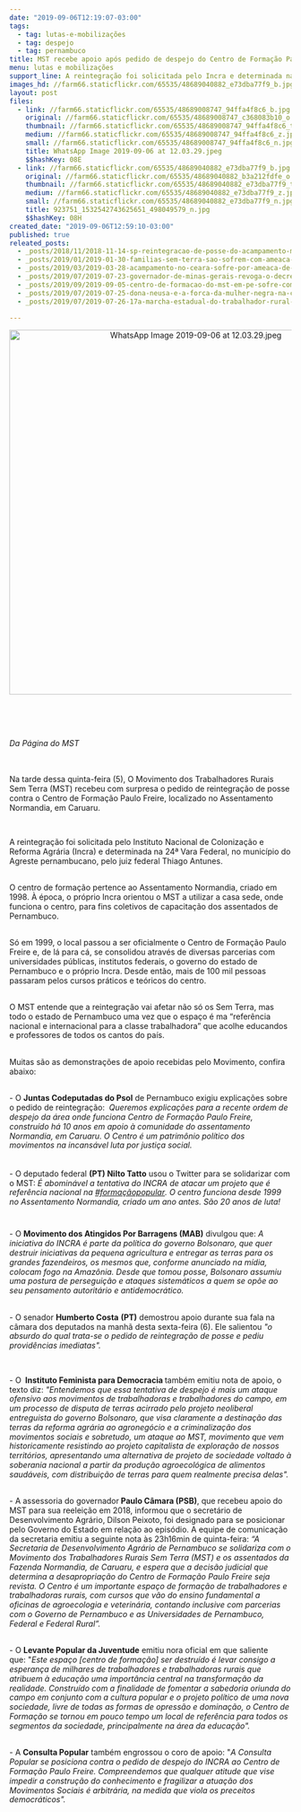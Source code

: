 ```yaml
---
date: "2019-09-06T12:19:07-03:00"
tags:
  - tag: lutas-e-mobilizações
  - tag: despejo
  - tag: pernambuco
title: MST recebe apoio após pedido de despejo do Centro de Formação Paulo Freire
menu: lutas e mobilizações
support_line: A reintegração foi solicitada pelo Incra e determinada na 24ª Vara Federal
images_hd: //farm66.staticflickr.com/65535/48689040882_e73dba77f9_b.jpg
layout: post
files:
  - link: //farm66.staticflickr.com/65535/48689008747_94ffa4f8c6_b.jpg
    original: //farm66.staticflickr.com/65535/48689008747_c368083b10_o.jpg
    thumbnail: //farm66.staticflickr.com/65535/48689008747_94ffa4f8c6_t.jpg
    medium: //farm66.staticflickr.com/65535/48689008747_94ffa4f8c6_z.jpg
    small: //farm66.staticflickr.com/65535/48689008747_94ffa4f8c6_n.jpg
    title: WhatsApp Image 2019-09-06 at 12.03.29.jpeg
    $$hashKey: 08E
  - link: //farm66.staticflickr.com/65535/48689040882_e73dba77f9_b.jpg
    original: //farm66.staticflickr.com/65535/48689040882_b3a212fdfe_o.jpg
    thumbnail: //farm66.staticflickr.com/65535/48689040882_e73dba77f9_t.jpg
    medium: //farm66.staticflickr.com/65535/48689040882_e73dba77f9_z.jpg
    small: //farm66.staticflickr.com/65535/48689040882_e73dba77f9_n.jpg
    title: 923751_1532542743625651_498049579_n.jpg
    $$hashKey: 08H
created_date: "2019-09-06T12:59:10-03:00"
published: true
releated_posts:
  - _posts/2018/11/2018-11-14-sp-reintegracao-de-posse-do-acampamento-marielle-vive-e-adiado.md
  - _posts/2019/01/2019-01-30-familias-sem-terra-sao-sofrem-com-ameaca-de-despejo-em-tocantis.md
  - _posts/2019/03/2019-03-28-acampamento-no-ceara-sofre-por-ameaca-de-despejo.md
  - _posts/2019/07/2019-07-23-governador-de-minas-gerais-revoga-o-decreto-de-desapropriacao-da-antiga-usina-ariadnopolis.md
  - _posts/2019/09/2019-09-05-centro-de-formacao-do-mst-em-pe-sofre-com-tentativa-de-despejo.md
  - _posts/2019/07/2019-07-25-dona-neusa-e-a-forca-da-mulher-negra-na-cura.md
  - _posts/2019/07/2019-07-26-17a-marcha-estadual-do-trabalhador-rural-na-luta-pela-reforma-agraria.md

---
```

<p>
<style type="text/css">@page { margin: 2cm }
		p { margin-bottom: 0.25cm; line-height: 120% }
</style>
</p>

<p style="text-align:center"><img alt="WhatsApp Image 2019-09-06 at 12.03.29.jpeg" height="650" src="//farm66.staticflickr.com/65535/48689008747_94ffa4f8c6_b.jpg" width="650" /></p>

<p><br />
&nbsp;</p>

<p><br />
<em>Da P&aacute;gina do MST&nbsp;</em></p>

<p><br />
<br />
Na tarde dessa quinta-feira (5), O Movimento dos Trabalhadores Rurais Sem Terra (MST) recebeu com surpresa o pedido de reintegra&ccedil;&atilde;o de posse contra o Centro de Forma&ccedil;&atilde;o Paulo Freire, localizado no Assentamento Normandia, em Caruaru.</p>

<p>&nbsp;</p>

<p>A reintegra&ccedil;&atilde;o foi solicitada pelo Instituto Nacional de Coloniza&ccedil;&atilde;o e Reforma Agr&aacute;ria (Incra) e determinada na 24&ordf; Vara Federal, no munic&iacute;pio do Agreste pernambucano, pelo juiz federal Thiago Antunes.</p>

<p><br />
O centro de forma&ccedil;&atilde;o pertence ao Assentamento Normandia, criado em 1998. &Agrave; &eacute;poca, o pr&oacute;prio Incra orientou o MST a utilizar a casa sede, onde funciona o centro, para fins coletivos de capacita&ccedil;&atilde;o dos assentados de Pernambuco.</p>

<p><br />
S&oacute; em 1999, o local passou a ser oficialmente o Centro de Forma&ccedil;&atilde;o Paulo Freire e, de l&aacute; para c&aacute;, se consolidou atrav&eacute;s de diversas parcerias com universidades p&uacute;blicas, institutos federais, o governo do estado de Pernambuco e o pr&oacute;prio Incra. Desde ent&atilde;o, mais de 100 mil pessoas passaram pelos cursos pr&aacute;ticos e te&oacute;ricos do centro.</p>

<p><br />
O MST entende que a reintegra&ccedil;&atilde;o vai afetar n&atilde;o s&oacute; os Sem Terra, mas todo o estado de Pernambuco uma vez que o espa&ccedil;o &eacute; ma &ldquo;refer&ecirc;ncia nacional e internacional para a classe trabalhadora&rdquo; que acolhe educandos e professores de todos os cantos do pa&iacute;s.</p>

<p><br />
Muitas s&atilde;o as demonstra&ccedil;&otilde;es de apoio recebidas pelo Movimento, confira abaixo:</p>

<p><br />
- O <strong>Juntas Codeputadas do Psol</strong> de Pernambuco exigiu explica&ccedil;&otilde;es sobre o pedido de reintegra&ccedil;&atilde;o:&nbsp; <em>Queremos explica&ccedil;&otilde;es para a recente ordem de despejo da &aacute;rea onde funciona Centro de Forma&ccedil;&atilde;o Paulo Freire, constru&iacute;do h&aacute; 10 anos em apoio &agrave; comunidade do assentamento Normandia, em Caruaru. O Centro &eacute; um patrim&ocirc;nio pol&iacute;tico dos movimentos na incans&aacute;vel luta por justi&ccedil;a social.</em><br />
<br />
<br />
- O deputado federal&nbsp;<strong>(PT) Nilto Tatto</strong> usou o Twitter para se solidarizar com o MST: <em>&Eacute; abomin&aacute;vel a tentativa do INCRA de atacar um projeto que &eacute; refer&ecirc;ncia nacional na <a data-focusable="true" dir="ltr" href="https://twitter.com/hashtag/forma%C3%A7%C3%A3opopular?src=hashtag_click" role="link">#forma&ccedil;&atilde;opopular</a>. O centro funciona desde 1999 no Assentamento Normandia, criado um ano antes. S&atilde;o 20 anos de luta!&nbsp;</em></p>

<div aria-labelledby="quote-tweet-label" id="tweet-rich-content-label">
<div>
<div>
<div>
<div>
<div>&nbsp;</div>
</div>
</div>
</div>
</div>
</div>

<p>- O <strong>Movimento dos Atingidos Por Barragens (MAB)</strong>&nbsp;divulgou que:&nbsp;<em>A iniciativa do INCRA &eacute; parte da pol&iacute;tica do governo Bolsonaro, que quer destruir iniciativas da pequena agricultura e entregar as terras para os grandes fazendeiros, os mesmos que, conforme anunciado na m&iacute;dia, colocam fogo na Amaz&ocirc;nia. Desde que tomou posse, Bolsonaro assumiu uma postura de persegui&ccedil;&atilde;o e ataques sistem&aacute;ticos a quem se op&otilde;e ao seu pensamento autorit&aacute;rio e antidemocr&aacute;tico.</em></p>

<p><br />
- O senador <strong>Humberto Costa</strong> <strong>(PT)</strong> demostrou apoio durante sua fala na c&acirc;mara dos deputados na manh&atilde; desta sexta-feira (6). Ele salientou&nbsp;<em>&quot;o absurdo do qual trata-se o pedido de reintegra&ccedil;&atilde;o de posse e pediu provid&ecirc;ncias imediatas&quot;.&nbsp;</em></p>

<p>&nbsp;</p>

<p>- O&nbsp;<strong>&nbsp;Instituto Feminista para Democracia </strong>tamb&eacute;m emitiu nota de apoio, o texto diz:&nbsp;<em>&quot;Entendemos que essa tentativa de despejo &eacute; mais um ataque ofensivo aos movimentos de trabalhadoras e trabalhadores do campo, em um processo de disputa de terras acirrado pelo projeto neoliberal entreguista do governo Bolsonaro, que visa claramente a destina&ccedil;&atilde;o das terras da reforma agr&aacute;ria ao agroneg&oacute;cio e a criminaliza&ccedil;&atilde;o dos movimentos sociais e sobretudo, um ataque ao MST, movimento que vem historicamente resistindo ao projeto capitalista de explora&ccedil;&atilde;o de nossos territ&oacute;rios, apresentando uma alternativa de projeto de sociedade voltado &agrave; soberania nacional a partir da produ&ccedil;&atilde;o agroecol&oacute;gica de alimentos saud&aacute;veis, com distribui&ccedil;&atilde;o de terras para quem realmente precisa delas&quot;.&nbsp;</em></p>

<p><br />
- A assessoria do governador<strong> Paulo C&acirc;mara (PSB)</strong>, que recebeu apoio do MST para sua reelei&ccedil;&atilde;o em 2018, informou que o secret&aacute;rio de Desenvolvimento Agr&aacute;rio, Dilson Peixoto, foi designado para se posicionar pelo Governo do Estado em rela&ccedil;&atilde;o ao epis&oacute;dio. A equipe de comunica&ccedil;&atilde;o da secretaria emitiu a seguinte nota &agrave;s 23h16min de quinta-feira: <em>&ldquo;A Secretaria de Desenvolvimento Agr&aacute;rio de Pernambuco se solidariza com o Movimento dos Trabalhadores Rurais Sem Terra (MST) e os assentados da Fazenda Normandia, de Caruaru, e espera que a decis&atilde;o judicial que determina a desapropria&ccedil;&atilde;o do Centro de Forma&ccedil;&atilde;o Paulo Freire seja revista. O Centro &eacute; um importante espa&ccedil;o de forma&ccedil;&atilde;o de trabalhadores e trabalhadoras rurais, com cursos que v&atilde;o do ensino fundamental a oficinas de agroecologia e veterin&aacute;ria, contando inclusive com parcerias com o Governo de Pernambuco e as Universidades de Pernambuco, Federal e Federal Rural&rdquo;.</em></p>

<p><br />
- O <strong>Levante Popular da Juventude</strong> emitiu nora oficial em que saliente que:&nbsp;&quot;<em>Este espa&ccedil;o [centro de forma&ccedil;&atilde;o]&nbsp;ser destru&iacute;do &eacute; levar consigo a esperan&ccedil;a de milhares de trabalhadores e trabalhadoras rurais que atribuem &agrave; educa&ccedil;&atilde;o uma import&acirc;ncia central na transforma&ccedil;&atilde;o da realidade. Constru&iacute;do com a finalidade de fomentar a sabedoria oriunda do campo em conjunto com a cultura popular e o projeto pol&iacute;tico de uma nova sociedade, livre de todas as formas de opress&atilde;o e domina&ccedil;&atilde;o, o Centro de Forma&ccedil;&atilde;o se tornou em pouco tempo um local de refer&ecirc;ncia para todos os segmentos da sociedade, principalmente na &aacute;rea da educa&ccedil;&atilde;o&quot;.</em>&nbsp;&nbsp;</p>

<p><br />
- A <strong>Consulta Popular</strong> tamb&eacute;m engrossou o coro de apoio: &quot;<em>A Consulta Popular se posiciona contra o pedido de despejo do INCRA ao Centro de Forma&ccedil;&atilde;o Paulo Freire. Compreendemos que qualquer atitude que vise impedir a constru&ccedil;&atilde;o do conhecimento e fragilizar a atua&ccedil;&atilde;o dos Movimentos Sociais &eacute; arbitr&aacute;ria, na medida que viola os preceitos democr&aacute;ticos&quot;.</em></p>

<p>&nbsp;</p>
